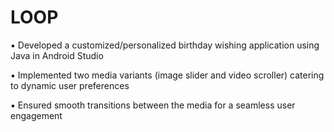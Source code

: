 # LOOP

▪︎ Developed a customized/personalized birthday wishing application using Java in Android Studio

▪︎ Implemented two media variants (image slider and video scroller) catering to dynamic user preferences

▪︎ Ensured smooth transitions between the media for a seamless user engagement
